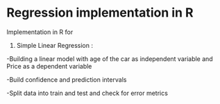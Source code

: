 # Regression implementation in R
Implementation in R for 

1. Simple Linear Regression : 

-Building a linear model with age of the car as independent variable and Price as a dependent variable

-Build confidence and prediction intervals

-Split data into train and test and check for error metrics

